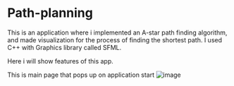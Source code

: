 # Path-planning
This is an application where i implemented an A-star path finding algorithm, and made visualization for the process of finding the shortest path.
I used C++ with Graphics library called SFML.

Here i will show features of this app.

This is main page that pops up on application start
![image](https://user-images.githubusercontent.com/76881722/228042879-dfc1ff29-2cd8-4d21-8cf1-17e8e2735d53.png)


